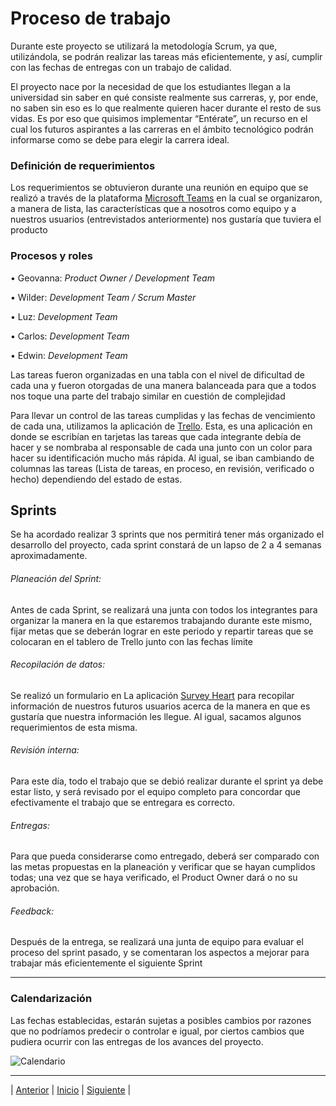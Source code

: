 # Proceso de trabajo
Durante este proyecto se utilizará la metodología Scrum, ya que, utilizándola, se podrán realizar las tareas más eficientemente, y así, cumplir con las fechas de 
entregas con un trabajo de calidad.

El proyecto nace por la necesidad de que los estudiantes llegan a la universidad sin saber en qué consiste realmente sus carreras, y, por ende, no saben sin eso es lo 
que realmente quieren hacer durante el resto de sus vidas. Es por eso que quisimos implementar “Entérate”, un recurso en el cual los futuros aspirantes a las carreras en 
el ámbito tecnológico podrán informarse como se debe para elegir la carrera ideal.

### Definición de requerimientos
Los requerimientos se obtuvieron durante una reunión en equipo que se realizó a través de la plataforma [Microsoft Teams](https://github.com/Geovanna-med/Enterate/blob/main/Documentos/Herramientas.md#microsoft-teams) en la cual se organizaron, a manera de lista, las características 
que a nosotros como equipo y a nuestros usuarios (entrevistados anteriormente) nos gustaría que tuviera el producto

### Procesos y roles

•	Geovanna: *Product Owner / Development Team*

•	Wilder: *Development Team / Scrum Master*

•	Luz: *Development Team*

•	Carlos: *Development Team*

•	Edwin: *Development Team*

Las tareas fueron organizadas en una tabla con el nivel de dificultad de cada una y fueron otorgadas de una manera balanceada para que a todos nos toque una parte del 
trabajo similar en cuestión de complejidad

Para llevar un control de las tareas cumplidas y las fechas de vencimiento de cada una, utilizamos la aplicación de [Trello](https://github.com/Geovanna-med/Enterate/blob/main/Documentos/Herramientas.md#trello). Esta, es una aplicación en donde se escribían 
en tarjetas las tareas que cada integrante debía de hacer y se nombraba al responsable de cada una junto con un color para hacer su identificación mucho más rápida. Al 
igual, se iban cambiando de columnas las tareas (Lista de tareas, en proceso, en revisión, verificado o hecho) dependiendo del estado de estas.

## Sprints
Se ha acordado realizar 3 sprints que nos permitirá tener más organizado el desarrollo del proyecto, cada sprint constará de un lapso de 2 a 4 semanas aproximadamente. 

###### Planeación del Sprint:
Antes de cada Sprint, se realizará una junta con todos los integrantes para organizar la manera en la que estaremos trabajando durante este mismo, fijar metas que se 
deberán lograr en este periodo y repartir tareas que se colocaran en el tablero de Trello junto con las fechas límite

###### Recopilación de datos:
Se realizó un formulario en La aplicación [Survey Heart](https://github.com/Geovanna-med/Enterate/blob/main/Documentos/Herramientas.md#survey-heart) para recopilar 
información de nuestros futuros usuarios acerca de la manera en que es gustaría que 
nuestra información les llegue. Al igual, sacamos algunos requerimientos de esta misma.

###### Revisión interna:
Para este día, todo el trabajo que se debió realizar durante el sprint ya debe estar listo, y será revisado por el equipo completo para concordar que efectivamente el 
trabajo que se entregara es correcto.

###### Entregas:
Para que pueda considerarse como entregado, deberá ser comparado con las metas propuestas en la planeación y verificar que se hayan cumplidos todas; una vez que se haya 
verificado, el Product Owner dará o no su aprobación.

###### Feedback:
Después de la entrega, se realizará una junta de equipo para evaluar el proceso del sprint pasado, y se comentaran los aspectos a mejorar para trabajar más 
eficientemente el siguiente Sprint

-------------------------------------

### Calendarización
Las fechas establecidas, estarán sujetas a posibles cambios por razones que no podríamos predecir o controlar e igual, por ciertos cambios que pudiera ocurrir con las 
entregas de los avances del proyecto.

![Calendario](https://github.com/Geovanna-med/Enterate/blob/main/Im%C3%A1genes/calendario.png)


















***
| [Anterior](https://github.com/Geovanna-med/Enterate/blob/main/Documentos/Trabajo%20en%20equipo.md "Anterior") 
| [Inicio](https://github.com/Geovanna-med/Enterate "Inicio") 
| [Siguiente](https://github.com/Geovanna-med/Enterate/blob/main/Documentos/Bit%C3%A1cora.md "Siguiente") |
